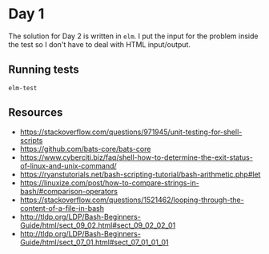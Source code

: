 # Day 1

The solution for Day 2 is written in `elm`. I put the input for the problem inside the test so I don't have to deal with HTML input/output.

## Running tests
```
elm-test
```

## Resources

- https://stackoverflow.com/questions/971945/unit-testing-for-shell-scripts
- https://github.com/bats-core/bats-core
- https://www.cyberciti.biz/faq/shell-how-to-determine-the-exit-status-of-linux-and-unix-command/
- https://ryanstutorials.net/bash-scripting-tutorial/bash-arithmetic.php#let
- https://linuxize.com/post/how-to-compare-strings-in-bash/#comparison-operators
- https://stackoverflow.com/questions/1521462/looping-through-the-content-of-a-file-in-bash
- http://tldp.org/LDP/Bash-Beginners-Guide/html/sect_09_02.html#sect_09_02_02_01
- http://tldp.org/LDP/Bash-Beginners-Guide/html/sect_07_01.html#sect_07_01_01_01
